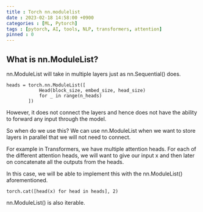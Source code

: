 ```yaml
---
title : Torch nn.modulelist
date : 2023-02-18 14:58:00 +0900
categories : [ML, Pytorch]
tags : [pytorch, AI, tools, NLP, transformers, attention]
pinned : 0
---
```


## What is nn.ModuleList?

nn.ModuleList will take in multiple layers just as nn.Sequential() does.

```
heads = torch.nn.ModuleList([
            Head(block_size, embed_size, head_size)
            for _ in range(n_heads)
        ])
```

However, it does not connect the layers and hence does not have the ability to forward any input through the model.

So when do we use this? We can use nn.ModuleList when we want to store layers in parallel that we will not need to connect.

For example in Transformers, we have multiple attention heads. For each of the different attention heads, we will want to give our input x and then later on concatenate all the outputs from the heads.

In this case, we will be able to implement this with the nn.ModuleList() aforementioned.

```torch.cat([head(x) for head in heads], 2)```

nn.ModuleList() is also iterable.